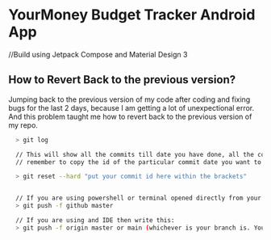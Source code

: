 
# YourMoney Budget Tracker Android App
//Build using Jetpack Compose and Material Design 3




## How to Revert Back to the previous version?

Jumping back to the previous version of my code after coding and fixing bugs for the last 2 days, because I am getting a lot of unexpectional error.
And this problem taught me how to revert back to the previous version of my repo.

```bash
  > git log

  // This will show all the commits till date you have done, all the commit will be shown with their ids and date.
  // remember to copy the id of the particular commit date you want to revert back your code to.

  > git reset --hard "put your commit id here within the brackets"


  // If you are using powershell or terminal opened directly from your project folder then type this:
  > git push -f github master

  // If you are using and IDE then write this:
  > git push -f origin master or main (whichever is your branch is. You can check that in the end of your settings section of repository)
```

